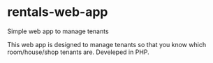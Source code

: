 # rentals-web-app
Simple web app to manage tenants

This web app is designed to manage tenants so that you know which room/house/shop tenants are.
Develeped in PHP.
